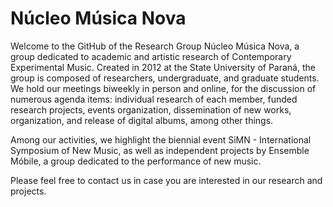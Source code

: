 <h1 text-align="center">Núcleo Música Nova</h1>

Welcome to the GitHub of the Research Group Núcleo Música Nova, a group dedicated to academic and artistic research of Contemporary Experimental Music. Created in 2012 at the State University of Paraná, the group is composed of researchers, undergraduate, and graduate students. We hold our meetings biweekly in person and online, for the discussion of numerous agenda items: individual research of each member, funded research projects, events organization, dissemination of new works, organization, and release of digital albums, among other things.

Among our activities, we highlight the biennial event SiMN - International Symposium of New Music, as well as independent projects by Ensemble Móbile, a group dedicated to the performance of new music.

Please feel free to contact us in case you are interested in our research and projects.


